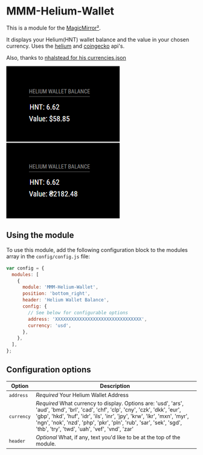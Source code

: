 # MMM-Helium-Wallet

This is a module for the [MagicMirror²](https://github.com/MichMich/MagicMirror/).

It displays your Helium(HNT) wallet balance and the value in your chosen currency.
Uses the [helium](https://docs.helium.com/api/blockchain/introduction/) and [coingecko](https://www.coingecko.com/en/api) api's.

Also, thanks to [nhalstead for his currencies.json](https://gist.github.com/nhalstead/4c1652563dd13357ab936fc97703c019)

![helium-wallet usd screenshot](screenshot.png)
![helium-wallet uah screenshot](screenshot-uah.png)

## Using the module

To use this module, add the following configuration block to the modules array in the `config/config.js` file:

```js
var config = {
  modules: [
    {
      module: 'MMM-Helium-Wallet',
      position: 'bottom_right',
      header: 'Helium Wallet Balance',
      config: {
        // See below for configurable options
        address: 'XXXXXXXXXXXXXXXXXXXXXXXXXXXXXXXX',
        currency: 'usd',
      },
    },
  ],
};
```

## Configuration options

| Option     | Description                                                                                                                                                                                                                                                                                                                              |
| ---------- | ---------------------------------------------------------------------------------------------------------------------------------------------------------------------------------------------------------------------------------------------------------------------------------------------------------------------------------------- |
| `address`  | _Required_ Your Helium Wallet Address                                                                                                                                                                                                                                                                                                    |
| `currency` | _Required_ What currency to display. Options are: 'usd', 'ars', 'aud', 'bmd', 'brl', 'cad', 'chf', 'clp', 'cny', 'czk', 'dkk', 'eur', 'gbp', 'hkd', 'huf', 'idr', 'ils', 'inr', 'jpy', 'krw', 'lkr', 'mxn', 'myr', 'ngn', 'nok', 'nzd', 'php', 'pkr', 'pln', 'rub', 'sar', 'sek', 'sgd', 'thb', 'try', 'twd', 'uah', 'vef', 'vnd', 'zar' |
|       `header` | _Optional_ What, if any, text you'd like to be at the top of the module.
